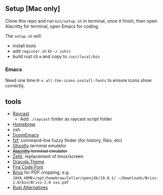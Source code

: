 ## Setup [Mac only]
Clone this repo and run `bin/setup.sh` in terminal, once it finish, then open Alacritty for terminal, open Emacs for coding.

The `setup.sh` will:
* install tools
* add `register.sh` to `~/.zshrc`
* build rust cli `m` and copy to `/usr/local/bin`

### Emacs
Need one time `M-x all-the-icons-install-fonts` to ensure icons show correctly.

## tools
* [Raycast](https://www.raycast.com)
  + Add `./raycast` folder as raycast script folder
* [Homebrew](https://brew.sh/)
* zsh
* [DoomEmacs](https://github.com/doomemacs/doomemacs)
* [fzf](https://github.com/junegunn/fzf), command-line fuzzy finder (for history, files, etc)
* [Ghostty](https://github.com/ghostty-org/ghostty) terminal emulator
* ~~[Alacritty](https://github.com/alacritty/alacritty) terminal emulator~~
* [Zellij](https://github.com/zellij-org/zellij), replacement of tmux/screen
* [Dracula Theme](https://github.com/dracula/dracula-theme)
* [Fira Code Font](https://github.com/tonsky/FiraCode)
* [Briss](https://github.com/mbaeuerle/Briss-2.0) for PDF cropping, e.g. `JAVA_HOME=/opt/homebrew/Cellar/openjdk/19.0.1/ ~/Downloads/Briss-2.0/bin/Briss-2.0 xxx.pdf`
* [Rust Alternatives](https://github.com/TaKO8Ki/awesome-alternatives-in-rust)

